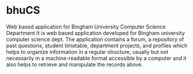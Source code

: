 # bhuCS
Web based application for Bingham University Computer Science Department
It is web based application developed for Bingham university computer science dept. The application contains a forum, a repository of past questions, student timetable, department projects, and profiles which helps to organize information in a regular structure, usually but not necessarily in a machine-readable format accessible by a computer and it also helps to retrieve and manipulate the records above.
